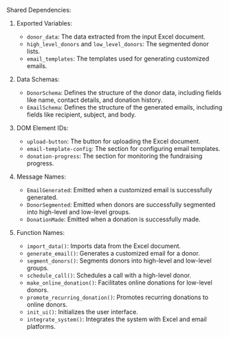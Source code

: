 Shared Dependencies:

1. Exported Variables:
   - `donor_data`: The data extracted from the input Excel document.
   - `high_level_donors` and `low_level_donors`: The segmented donor lists.
   - `email_templates`: The templates used for generating customized emails.

2. Data Schemas:
   - `DonorSchema`: Defines the structure of the donor data, including fields like name, contact details, and donation history.
   - `EmailSchema`: Defines the structure of the generated emails, including fields like recipient, subject, and body.

3. DOM Element IDs:
   - `upload-button`: The button for uploading the Excel document.
   - `email-template-config`: The section for configuring email templates.
   - `donation-progress`: The section for monitoring the fundraising progress.

4. Message Names:
   - `EmailGenerated`: Emitted when a customized email is successfully generated.
   - `DonorSegmented`: Emitted when donors are successfully segmented into high-level and low-level groups.
   - `DonationMade`: Emitted when a donation is successfully made.

5. Function Names:
   - `import_data()`: Imports data from the Excel document.
   - `generate_email()`: Generates a customized email for a donor.
   - `segment_donors()`: Segments donors into high-level and low-level groups.
   - `schedule_call()`: Schedules a call with a high-level donor.
   - `make_online_donation()`: Facilitates online donations for low-level donors.
   - `promote_recurring_donation()`: Promotes recurring donations to online donors.
   - `init_ui()`: Initializes the user interface.
   - `integrate_system()`: Integrates the system with Excel and email platforms.